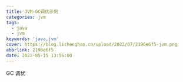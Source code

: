 ```yaml
---
title: JVM-GC调优示例
categories: jvm
tags:
  - java
  - jvm
keywords: 'java,jvm'
cover: https://blog.lichenghao.cn/upload/2022/07/2196e6f5-jvm.png
abbrlink: 2196e6f5
date: 2022-05-15 13:56:00
---
```

GC 调优
